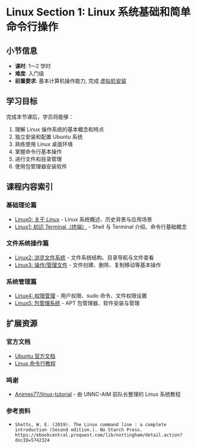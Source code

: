 # Linux Section 1: Linux 系统基础和简单命令行操作

## 小节信息

- **课时**: 1～2 学时
- **难度**: 入门级
- **前置要求**: 基本计算机操作能力, 完成 [虚拟机安装](../README.md)

## 学习目标

完成本节课后，学员将能够：

1. 理解 Linux 操作系统的基本概念和特点
2. 独立安装和配置 Ubuntu 系统
3. 熟练使用 Linux 桌面环境
4. 掌握命令行基本操作
5. 进行文件和目录管理
6. 使用包管理器安装软件

## 课程内容索引

### 基础理论篇

- [Linux0: 关于 Linux](linux0.md) - Linux 系统概述、历史背景与应用场景
- [Linux1: 初识 Terminal（终端）](linux1.md) - Shell 与 Terminal 介绍、命令行基础概念

### 文件系统操作篇

- [Linux2: 浏览文件系统](linux2.md) - 文件系统结构、目录导航与文件查看
- [Linux3: 操作/管理文件](linux3.md) - 文件创建、删除、复制移动等基本操作

### 系统管理篇

- [Linux4: 权限管理](linux4.md) - 用户权限、sudo 命令、文件权限设置
- [Linux5: 包管理系统](linux5.md) - APT 包管理器、软件安装与管理

## 扩展资源

### 官方文档

- [Ubuntu 官方文档](https://help.ubuntu.com/)
- [Linux 命令行教程](https://linuxcommand.org/)

### 鸣谢

- [Animex77/linux-tutorial](https://github.com/Animex77/linux-tutorial) - 由 UNNC-AIM 前队长整理的 Linux 系统教程

### 参考资料

- `Shotts, W. E. (2019). The Linux command line : a complete introduction (Second edition.). No Starch Press. https://ebookcentral.proquest.com/lib/nottingham/detail.action?docID=5742324`
